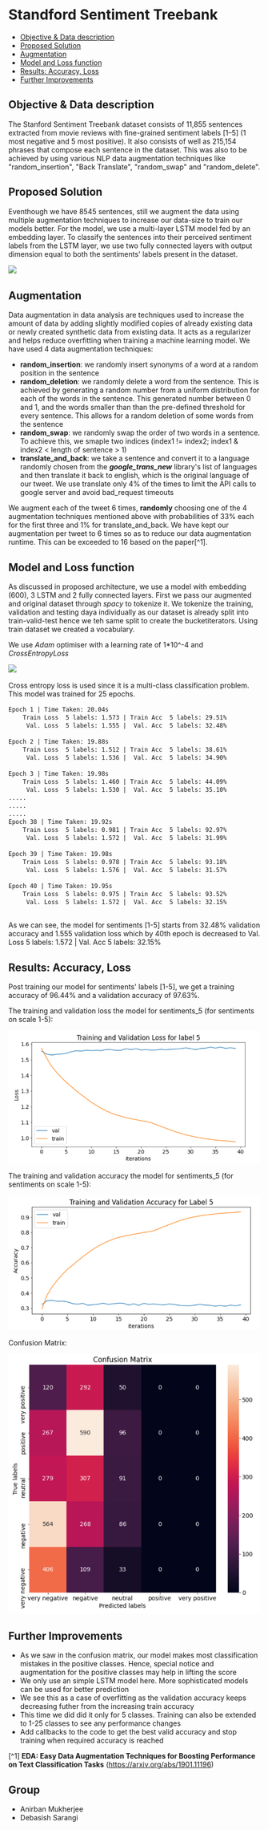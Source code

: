 # Standford Sentiment Treebank


- [Objective & Data description](#objective--data-description)
- [Proposed Solution](#proposed-solution)
- [Augmentation](#augmentation)
- [Model and Loss function](#model-and-loss-function)
- [Results: Accuracy, Loss](#results-accuracy-loss)
- [Further Improvements](#further-improvements)


## Objective & Data description
The Stanford Sentiment Treebank dataset  consists of 11,855 sentences extracted from movie reviews with fine-grained sentiment labels [1–5] (1 most negative and 5 most positive). It also consists of well as 215,154 phrases that compose each sentence in the dataset. This was also to be achieved by using various NLP data augmentation techniques like "random_insertion", "Back Translate", "random_swap" and "random_delete".

## Proposed Solution
Eventhough we have 8545 sentences, still we augment the data using multiple augmentation techniques to increase our data-size to train our models better. For the model, we use a multi-layer LSTM model fed by an embedding layer. To classify the sentences into their perceived sentiment labels from the LSTM layer, we use two fully connected layers with output dimension equal to both the sentiments' labels present in the dataset. 

![](LSTM_Network.png)

## Augmentation
Data augmentation in data analysis are techniques used to increase the amount of data by adding slightly modified copies of already existing data or newly created synthetic data from existing data. It acts as a regularizer and helps reduce overfitting when training a machine learning model.
We have used 4 data augmentation techniques:
- **random_insertion**: we randomly insert synonyms of a word at a random position in the sentence
- **random_deletion**: we randomly delete a word from the sentence. This is achieved by generating a random number from a uniform distribution for each of the words in the sentence. This generated number between 0 and 1, and the words smaller than than the pre-defined threshold for every sentence. This allows for a random deletion of some words from the sentence
- **random_swap**: we randomly swap the order of two words in a sentence. To achieve this, we smaple two indices (index1 != index2; index1 & index2 < length of sentence > 1)
- **translate_and_back**: we take a sentence and convert it to a language randomly chosen from the **_google_trans_new_** library's list of languages and then translate it back to english, which is the original language of our tweet. We use translate only 4% of the times to limit the API calls to google server and avoid bad_request timeouts

We augment each of the tweet 6 times, **randomly** choosing one of the 4 augmentation techniques mentioned above with probabilities of 33% each for the first three and 1% for translate_and_back. We have kept our augmentation per tweet to 6 times so as to reduce our data augmentation runtime. This can be exceeded to 16 based on the paper[^1].



## Model and Loss function
As discussed in proposed architecture, we use a model with embedding (600), 3 LSTM and 2 fully connected layers.  First we pass our augmented and original dataset through _spacy_ to tokenize it. We tokenize the training, validation and testing daya individually as our dataset is already split into train-valid-test hence we teh same split to create the bucketiterators. Using train dataset we created a vocabulary.

We use _Adam_ optimiser with a learning rate of 1*10^-4 and _CrossEntropyLoss_ 

![](cross_entropy.png)

Cross entropy loss is used since  it is a multi-class classification problem.
This model was trained for 25 epochs. 
```
Epoch 1 | Time Taken: 20.04s
	Train Loss  5 labels: 1.573 | Train Acc  5 labels: 29.51%
	 Val. Loss  5 labels: 1.555 |  Val. Acc  5 labels: 32.48% 

Epoch 2 | Time Taken: 19.88s
	Train Loss  5 labels: 1.512 | Train Acc  5 labels: 38.61%
	 Val. Loss  5 labels: 1.536 |  Val. Acc  5 labels: 34.90% 

Epoch 3 | Time Taken: 19.98s
	Train Loss  5 labels: 1.460 | Train Acc  5 labels: 44.09%
	 Val. Loss  5 labels: 1.530 |  Val. Acc  5 labels: 35.10% 
.....	 
.....	 
.....
Epoch 38 | Time Taken: 19.92s
	Train Loss  5 labels: 0.981 | Train Acc  5 labels: 92.97%
	 Val. Loss  5 labels: 1.572 |  Val. Acc  5 labels: 31.99% 

Epoch 39 | Time Taken: 19.98s
	Train Loss  5 labels: 0.978 | Train Acc  5 labels: 93.18%
	 Val. Loss  5 labels: 1.576 |  Val. Acc  5 labels: 31.57% 

Epoch 40 | Time Taken: 19.95s
	Train Loss  5 labels: 0.975 | Train Acc  5 labels: 93.52%
	 Val. Loss  5 labels: 1.572 |  Val. Acc  5 labels: 32.15% 
	 
```
As we can see, the model for sentiments [1-5] starts from 32.48% validation accuracy and 1.555 validation loss which by 40th epoch is decreased to  Val. Loss  5 labels: 1.572 |  Val. Acc   5 labels: 32.15%


## Results: Accuracy, Loss
Post training our model for sentiments' labels [1-5], we get a training accuracy of 96.44% and a validation accuracy of 97.63%.

The training and validation loss the model for sentiments_5 (for sentiments on scale 1-5):

![](train_valid_label_loss_5.png)

The training and validation accuracy the model for sentiments_5 (for sentiments on scale 1-5):

![](train_valid_label_accuracy_5.png)

Confusion Matrix:


![](confusion_matrix.png)



## Further Improvements

- As we saw in the confusion matrix, our model makes most classification mistakes in the positive classes. Hence, special notice and augmentation for the positive classes may help in lifting the score
- We only use an simple LSTM model here. More sophisticated models can be used for better prediction
- We see this as a case of overfitting as the validation accuracy keeps decreasing futher from the increasing train accuracy
- This time we did did it only for 5 classes. Training can also be extended to 1-25 classes to see any performance changes
- Add callbacks to the code to get the best valid accuracy and stop training when required accuracy is reached



[^1]  **EDA: Easy Data Augmentation Techniques for Boosting Performance on Text Classification Tasks** (https://arxiv.org/abs/1901.11196)


## Group

- Anirban Mukherjee
- Debasish Sarangi










